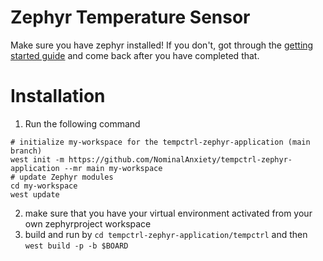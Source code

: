 # Zephyr Temperature Sensor

Make sure you have zephyr installed! If you don't, got through the [getting started guide](https://docs.zephyrproject.org/latest/develop/getting_started/index.html) and come back after you have completed that.

# Installation


1. Run the following command

```
# initialize my-workspace for the tempctrl-zephyr-application (main branch)
west init -m https://github.com/NominalAnxiety/tempctrl-zephyr-application --mr main my-workspace
# update Zephyr modules
cd my-workspace
west update
```

2. make sure that you have your virtual environment activated from your own zephyrproject workspace 
3. build and run by `cd tempctrl-zephyr-application/tempctrl` and then `west build -p -b $BOARD`



